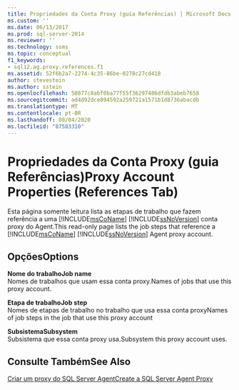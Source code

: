 ```yaml
---
title: Propriedades da Conta Proxy (guia Referências) | Microsoft Docs
ms.custom: ''
ms.date: 06/13/2017
ms.prod: sql-server-2014
ms.reviewer: ''
ms.technology: ssms
ms.topic: conceptual
f1_keywords:
- sql12.ag.proxy.references.f1
ms.assetid: 52f6b2a7-2274-4c35-86be-0278c27cd418
author: stevestein
ms.author: sstein
ms.openlocfilehash: 50877c8abf0ba77f55f36297486dfdb3abeb7658
ms.sourcegitcommit: ad4d92dce894592a259721a1571b1d8736abacdb
ms.translationtype: MT
ms.contentlocale: pt-BR
ms.lasthandoff: 08/04/2020
ms.locfileid: "87583310"
---
```

# <a name="proxy-account-properties-references-tab"></a><span data-ttu-id="0e678-102">Propriedades da Conta Proxy (guia Referências)</span><span class="sxs-lookup"><span data-stu-id="0e678-102">Proxy Account Properties (References Tab)</span></span>
  <span data-ttu-id="0e678-103">Esta página somente leitura lista as etapas de trabalho que fazem referência a uma [!INCLUDE[msCoName](../../includes/msconame-md.md)] [!INCLUDE[ssNoVersion](../../includes/ssnoversion-md.md)] conta proxy do Agent.</span><span class="sxs-lookup"><span data-stu-id="0e678-103">This read-only page lists the job steps that reference a [!INCLUDE[msCoName](../../includes/msconame-md.md)] [!INCLUDE[ssNoVersion](../../includes/ssnoversion-md.md)] Agent proxy account.</span></span>  
  
## <a name="options"></a><span data-ttu-id="0e678-104">Opções</span><span class="sxs-lookup"><span data-stu-id="0e678-104">Options</span></span>  
 <span data-ttu-id="0e678-105">**Nome do trabalho**</span><span class="sxs-lookup"><span data-stu-id="0e678-105">**Job name**</span></span>  
 <span data-ttu-id="0e678-106">Nomes de trabalhos que usam essa conta proxy.</span><span class="sxs-lookup"><span data-stu-id="0e678-106">Names of jobs that use this proxy account.</span></span>  
  
 <span data-ttu-id="0e678-107">**Etapa de trabalho**</span><span class="sxs-lookup"><span data-stu-id="0e678-107">**Job step**</span></span>  
 <span data-ttu-id="0e678-108">Nomes de etapas de trabalho no trabalho que usa essa conta proxy</span><span class="sxs-lookup"><span data-stu-id="0e678-108">Names of job steps in the job that use this proxy account</span></span>  
  
 <span data-ttu-id="0e678-109">**Subsistema**</span><span class="sxs-lookup"><span data-stu-id="0e678-109">**Subsystem**</span></span>  
 <span data-ttu-id="0e678-110">Subsistema que essa conta proxy usa.</span><span class="sxs-lookup"><span data-stu-id="0e678-110">Subsystem this proxy account uses.</span></span>  
  
## <a name="see-also"></a><span data-ttu-id="0e678-111">Consulte Também</span><span class="sxs-lookup"><span data-stu-id="0e678-111">See Also</span></span>  
 [<span data-ttu-id="0e678-112">Criar um proxy do SQL Server Agent</span><span class="sxs-lookup"><span data-stu-id="0e678-112">Create a SQL Server Agent Proxy</span></span>](create-a-sql-server-agent-proxy.md)  
  
  
